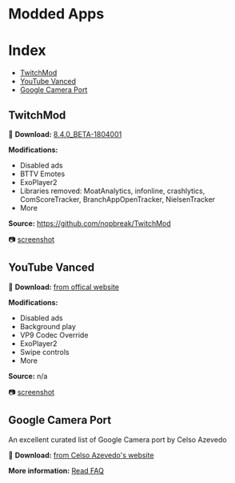 # Modded Apps
# Index
- [TwitchMod](#TwitchMod)
- [YouTube Vanced](#Youtube-Vanced)
- [Google Camera Port](#Google-Camera-Port)
## TwitchMod
💾 **Download:** [8.4.0_BETA-1804001](https://raw.githubusercontent.com/AzimsTech/Android_Hacking/master/Modded%20Apps/tv.twitch.android.app_8.4.0_BETA-1804001_mod.apk)

**Modifications:** 
- Disabled ads
- BTTV Emotes
- ExoPlayer2
- Libraries removed: MoatAnalytics, infonline, crashlytics, ComScoreTracker, BranchAppOpenTracker, NielsenTracker
- More

**Source:** https://github.com/nopbreak/TwitchMod

📷 [screenshot](https://i.imgur.com/WLxbIci.png)

## YouTube Vanced
💾 **Download:** [from offical website](https://vanced.app/)

**Modifications:** 
- Disabled ads
- Background play
- VP9 Codec Override
- ExoPlayer2
- Swipe controls
- More

**Source:** n/a

📷 [screenshot](https://i.imgur.com/9ZKsGSC.png)

## Google Camera Port
An excellent curated list of Google Camera port by Celso Azevedo

💾 **Download:** [from Celso Azevedo's website](https://www.celsoazevedo.com/files/android/google-camera/)

**More information:** [Read FAQ](https://www.celsoazevedo.com/files/android/google-camera/troubleshooting/#help47)
